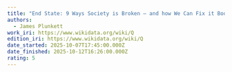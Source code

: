 ```yaml
---
title: "End State: 9 Ways Society is Broken – and how We Can Fix it Book"
authors:
  - James Plunkett
work_iri: https://www.wikidata.org/wiki/Q
edition_iri: https://www.wikidata.org/wiki/Q
date_started: 2025-10-07T17:45:00.000Z
date_finished: 2025-10-12T16:26:00.000Z
rating: 5
---
```

